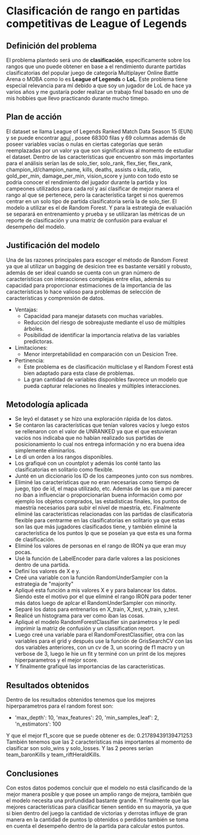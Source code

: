 # Clasificación de rango en partidas competitivas de League of Legends

## Definición del problema

El problema plantedo será uno de **clasificación**, específicamente sobre los rangos que uno puede obtener en base a el rendimiento durante partidas clasificatorias del popular juego de categoría Multiplayer Online Battle Arena o MOBA como lo es **League of Legends** o **LoL**. Este problema tiene especial relevancia para mí debido a que soy un jugador de LoL de hace ya varios años y me gustaría poder realizar un trabajo final basado en uno de mis hobbies que llevo practicando durante mucho timepo.

## Plan de acción

El dataset se llama League of Legends Ranked Match Data Season 15 (EUN) y se puede encontrar [aquí](https://www.kaggle.com/datasets/jakubkrasuski/league-of-legends-ranked-match-data-season-15) , posee 68300 filas y 69 columnas además de poseer variables vacías o nulas en ciertas categorías que serán reemplazadas por un valor ya que son significativas al momento de estudiar el dataset. Dentro de las características que encuentro son más importantes para el análisis serían las de solo_tier, solo_rank, flex_tier, flex_rank, champion_id/champion_name, kills, deaths, assists o kda_ratio, gold_per_min, damage_per_min, vision_score y junto con todo esto se podria conocer el rendimiento del jugador durante la partida y los campeones utilizados para cada rol y así clasificar de mejor manera el rango al que se pertenece, pero la característica target si nos queremos centrar en un solo tipo de partida clasificatoria sería la de solo_tier. El modelo a utilizar es el de Random Forest. Y para la estrategia de evaluación se separará en entrenamiento y prueba y se utilizaran las métricas de un reporte de clasificación y una matriz de confusión para evaluar el desempeño del modelo.

## Justificación del modelo

Una de las razones principales para escoger el método de Random Forest ya que al utilizar un bagging de desicion tree es bastante versátil y robusto, además de ser ideal cuando se cuenta con un gran número de características con interacciones complejas entre ellas, además su capacidad para proporcionar estimaciones de la importancia de las características lo hace valioso para problemas de selección de características y comprensión de datos.

- Ventajas:
    - Capacidad para manejar datasets con muchas variables.
    - Reducción del riesgo de sobreajuste mediante el uso de múltiples árboles.
    - Posibilidad de identificar la importancia relativa de las variables predictoras.
- Limitaciones:
    - Menor interpretabilidad en comparación con un Desicion Tree.
- Pertinencia:
    - Este problema es de clasificación multiclase y el Random Forest está bien adaptado para esta clase de problemas.
    - La gran cantidad de variables disponibles favorece un modelo que pueda capturar relaciones no lineales y múltiples interacciones.

## Metodología aplicada

- Se leyó el dataset y se hizo una exploración rápida de los datos.
- Se contaron las características que tenían valores vacíos y luego estos se rellenaron con el valor de UNRANKED ya que el que estuvieran vacíos nos indicaba que no habían realizado sus partidas de posicionamiento lo cual nos entrega información y no era buena idea simplemente eliminarlos.
- Le di un orden a los rangos disponibles.
- Los grafiqué con un countplot y además los conté tanto las clasificatorias en solitario como flexible.
- Junté en un diccionario los ID de los campeones junto con sus nombres.
- Eliminé las características que no eran necesarias como tiempo de juego, tipo de id, el mapa utilizado, etc. Además de las que a mi parecer no iban a influenciar o proporcionarían buena información como por ejemplo los objetos comprados, las estadisticas finales, los puntos de maestría necesarios para subir el nivel de maestría, etc. Finalmente eliminé las características relacionadas con las partidas de clasificatoria flexible para centrarme en las clasificatorias en solitario ya que estas son las que más jugadores clasificados tiene, y también eliminé la característica de los puntos lp que se poseían ya que esta es una forma de clasificación.
- Eliminé los valores de personas en el rango de IRON ya que eran muy pocas.
- Usé la función de LabelEncoder para darle valores a las posiciones dentro de una partida.
- Definí los valores de X e y.
- Creé una variable con la función RandomUnderSampler con la estrategia de "majority"
- Apliqué esta función a mis valores X e y para balancear los datos. Siendo este el motivo por el que eliminé el rango IRON para poder tener más datos luego de aplcar el RandomUnderSampler con minority.
- Separé los datos para entrenarlos en X_train, X_test, y_train, y_test.
- Realicé un histograma para ver como iban las cosas.
- Apliqué el modelo RandomForestClassifier sin parámetros y le pedí imprimir la matriz de confusión y un classification report.
- Luego creé una variable para el RandomForestClassifier, otra con las variables para el grid y después use la función de GrisSearchCV con las dos variables anteriores, con un cv de 3, un scoring de f1 macro y un verbose de 3, luego le hie un fit y terminé con un print de los mejores hiperparametros y el mejor score.
- Y finalmente grafiqué las importancias de las características.

## Resultados obtenidos

Dentro de los resultados obtenidos tenemos que los mejores hiperparametros para el random forest son:
- 'max_depth': 10, 'max_features': 20, 'min_samples_leaf': 2, 'n_estimators': 100

Y que el mejor f1_score que se puede obtener es de: 0.21789439139471253
También tenemos que las 2 características más importantes al momento de clasificar son solo_wins y solo_losses. Y las 2 peores serían team_baronKills y team_riftHeraldKills.

## Conclusiones

Con estos datos podemos concluir que el modelo no está clasificando de la mejor manera posible y que posee un amplio rango de mejora, también que el modelo necesita una profundidad bastante grande. Y finalmente que las mejores características para clasificar tienen sentido en su mayoría, ya que si bien dentro del juego la cantidad de victorias y derrotas influye de gran manera en la cantidad de puntos lp obtenidos o perdidos también se toma en cuenta el desempeño dentro de la partida para calcular estos puntos.  
